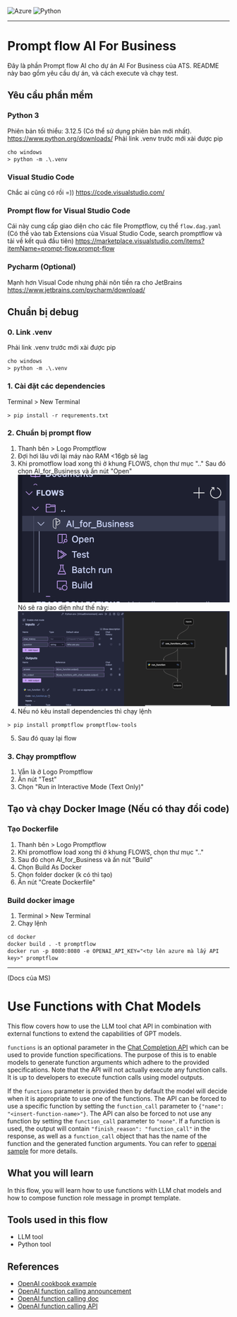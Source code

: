 ![Azure](https://img.shields.io/badge/azure-%230072C6.svg?style=for-the-badge&logo=microsoftazure&logoColor=white) ![Python](https://img.shields.io/badge/python-3670A0?style=for-the-badge&logo=python&logoColor=ffdd54)

<hr/>

# Prompt flow AI For Business
Đây là phần Prompt flow AI cho dự án AI For Business của ATS. README này bao gồm yêu cầu dự án, và cách execute và chạy test.
## Yêu cầu phần mềm
### Python 3
Phiên bản tối thiểu: 3.12.5 (Có thể sử dụng phiên bản mới nhất).
https://www.python.org/downloads/
Phải link .venv trước mới xài được pip
```
cho windows
> python -m .\.venv
```
### Visual Studio Code
Chắc ai cũng có rồi =))
https://code.visualstudio.com/
### Prompt flow for Visual Studio Code
Cái này cung cấp giao diện cho các file Promptflow, cụ thể `flow.dag.yaml`
(Có thể vào tab Extensions của Visual Studio Code, search promptflow và tải về kết quả đầu tiên)
https://marketplace.visualstudio.com/items?itemName=prompt-flow.prompt-flow
### Pycharm (Optional)
Mạnh hơn Visual Code nhưng phải nôn tiền ra cho JetBrains
https://www.jetbrains.com/pycharm/download/

## Chuẩn bị debug
### 0. Link .venv
Phải link .venv trước mới xài được pip
```
cho windows
> python -m .\.venv
```
### 1. Cài đặt các dependencies
Terminal > New Terminal
```
> pip install -r requrements.txt
```
### 2. Chuẩn bị prompt flow
1. Thanh bên > Logo Promptflow
2. Đợi hơi lâu với lại máy nào RAM <16gb sẽ lag
3. Khi promotflow load xong thì ở khung FLOWS, chọn thư mục ".."
Sau đó chọn AI_for_Business và ấn nút "Open"\
![alt text](image.png)\
Nó sẽ ra giao diện như thế này:
![alt text](image-1.png)
4. Nếu nó kêu install dependencies thì chạy lệnh
```
> pip install promptflow promptflow-tools
```
5. Sau đó quay lại flow
### 3. Chạy promptflow
1. Vẫn là ở Logo Promptflow
2. Ấn nút "Test"
3. Chọn "Run in Interactive Mode (Text Only)"

## Tạo và chạy Docker Image (Nếu có thay đổi code)
### Tạo Dockerfile
1. Thanh bên > Logo Promptflow
2. Khi promotflow load xong thì ở khung FLOWS, chọn thư mục ".."
3. Sau đó chọn AI_for_Business và ấn nút "Build"
4. Chọn Build As Docker
5. Chọn folder docker (k có thì tạo)
6. Ấn nút "Create Dockerfile"
### Build docker image
1. Terminal > New Terminal
2. Chạy lệnh
```
cd docker
docker build . -t promptflow
docker run -p 8080:8080 -e OPENAI_API_KEY="<tự lên azure mà lấy API key>" promptflow
```
<hr/>

(Docs của MS)
# Use Functions with Chat Models

This flow covers how to use the LLM tool chat API in combination with external functions to extend the 
capabilities of GPT models. 

`functions` is an optional parameter in the <a href='https://platform.openai.com/docs/api-reference/chat/create' target='_blank'>Chat Completion API</a> which can be used to provide function 
specifications. The purpose of this is to enable models to generate function arguments which adhere to the provided 
specifications. Note that the API will not actually execute any function calls. It is up to developers to execute 
function calls using model outputs. 

If the `functions` parameter is provided then by default the model will decide when it is appropriate to use one of the 
functions. The API can be forced to use a specific function by setting the `function_call` parameter to 
`{"name": "<insert-function-name>"}`. The API can also be forced to not use any function by setting the `function_call` 
parameter to `"none"`. If a function is used, the output will contain `"finish_reason": "function_call"` in the 
response, as well as a `function_call` object that has the name of the function and the generated function arguments. 
You can refer to <a href='https://github.com/openai/openai-cookbook/blob/main/examples/How_to_call_functions_with_chat_models.ipynb' target='_blank'>openai sample</a> for more details.


## What you will learn

In this flow, you will learn how to use functions with LLM chat models and how to compose function role message in prompt template.

## Tools used in this flow
- LLM tool
- Python tool

## References
- <a href='https://github.com/openai/openai-cookbook/blob/main/examples/How_to_call_functions_with_chat_models.ipynb' target='_blank'>OpenAI cookbook example</a>
- <a href='https://openai.com/blog/function-calling-and-other-api-updates?ref=upstract.com' target='_blank'>OpenAI function calling announcement</a> 
- <a href='https://platform.openai.com/docs/guides/gpt/function-calling' target='_blank'>OpenAI function calling doc</a>
- <a href='https://platform.openai.com/docs/api-reference/chat/create' target='_blank'>OpenAI function calling API</a>
